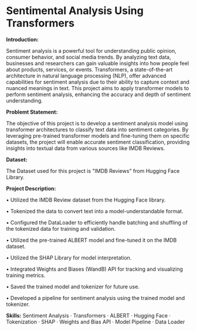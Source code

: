 # Sentimental Analysis Using Transformers

**Introduction:**

Sentiment analysis is a powerful tool for understanding public opinion, consumer behavior, and social media trends. By analyzing text data, businesses and researchers can gain valuable insights into how people feel about products, services, or events. Transformers, a state-of-the-art architecture in natural language processing (NLP), offer advanced capabilities for sentiment analysis due to their ability to capture context and nuanced meanings in text. This project aims to apply transformer models to perform sentiment analysis, enhancing the accuracy and depth of sentiment understanding.

**Problemt Statement:**

The objective of this project is to develop a sentiment analysis model using transformer architectures to classify text data into sentiment categories. By leveraging pre-trained transformer models and fine-tuning them on specific datasets, the project will enable accurate sentiment classification, providing insights into textual data from various sources like IMDB Reviews.

**Dataset:**

The Dataset used for this project is "IMDB Reviews" from Hugging Face Library.

**Project Description:**

• Utilized the IMDB Review dataset from the Hugging Face library.

• Tokenized the data to convert text into a model-understandable format.

• Configured the DataLoader to efficiently handle batching and shuffling of the tokenized data for training and validation.

• Utilized the pre-trained ALBERT model and fine-tuned it on the IMDB dataset.

• Utilized the SHAP Library for model interpretation.

• Integrated Weights and Biases (WandB) API for tracking and visualizing training metrics.

• Saved the trained model and tokenizer for future use.

• Developed a pipeline for sentiment analysis using the trained model and tokenizer.

**Skills:** Sentiment Analysis · Transformers · ALBERT · Hugging Face · Tokenization · SHAP · Weights and Bias API · Model Pipeline · Data Loader
